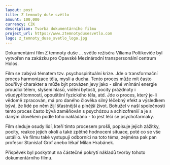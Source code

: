 ```yaml
---
layout: post
title: Z temnoty duše světlo
amount: 100,000
currency: CZK
description: Tvorba dokumentárního filmu
project_url: https://www.ztemnotydusesvetlo.com
logo: z_temnoty_duse_svetlo_logo.jpg
---
```


Dokumentární film Z temnoty duše ... světlo režiséra Viliama Poltikoviče byl vytvořen na zakázku pro Opavské Mezinárodní transpersonální centrum Holos.

Film se zabývá tématem tzv. psychospirituální krize. Jde o transformační proces harmonizace těla, mysli a ducha. Tento proces může mít často bouřlivý charakter a může být provázen jevy jako - silné vnímání energie proudící tělem, slyšení hlasů, vidění bytostí, pocity prázdnoty i všudypřítomnosti, opouštění fyzického těla, atd. Jde o proces, který je-li vědomě zpracován, má pro daného člověka silný léčebný efekt a výsledkem bývá, že lidé po něm žijí šťastnější a plnější život. Bohužel v naší společnosti tento proces často bývá zaměňován s psychózou a schizofreniíí a je s daným člověkem podle toho nakládáno - to jest léčí se psychofarmaky.

Film sleduje osudy lidí, kteří tímto procesem prošli, popisuje jejich zážitky, pocity, reakce jejich okolí a také zpětné hodnocení situace, poté co se vše ustálilo. Ve filmu také vystupují odborníci na toto téma, zejména pak pan profesor Stanislaf Grof anebo lékař Milan Hrabánek.

Příspěvek byl poskytnut na částečné pokrytí nákladů tvorby tohoto dokumentárního filmu.
